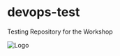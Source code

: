 # devops-test
Testing Repository for the Workshop

![Logo](https://www.google.com/url?sa=i&url=https%3A%2F%2Fgithub.com%2Fdevgateway&psig=AOvVaw3CfsKGm0IWBE8SEc444Lz4&ust=1716934466143000&source=images&cd=vfe&opi=89978449&ved=0CBIQjRxqFwoTCPiWlr7troYDFQAAAAAdAAAAABAE)

